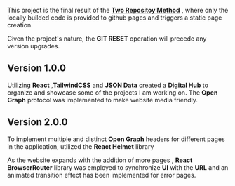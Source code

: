 This project is the final result of the **[Two Repositoy Method](https://github.com/JohnPothos/vite-test-page)** , where only the locally builded code is provided to github pages and triggers a static page creation.

Given the project's nature, the **GIT RESET** operation will precede any version upgrades.

## Version 1.0.0

Utilizing **React** ,**TailwindCSS** and **JSON Data** created a **Digital Hub** to organize and showcase some of the projects I am working on. The **Open Graph** protocol was implemented to make website media friendly.

## Version 2.0.0

To implement multiple and distinct **Open Graph** headers for different pages in the application, utilized the **React Helmet** library

As the website expands with the addition of more pages , **React BrowserRouter** library was employed to synchronize **UI** with the **URL** and an animated transition effect has been implemented for error pages.